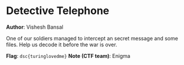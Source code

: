 # Detective Telephone
**Author**: Vishesh Bansal

One of our soldiers managed to intercept an secret message and some files. Help us decode it before the war is over.


**Flag**: `dsc{turinglovedme}`
**Note (CTF team)**: Enigma